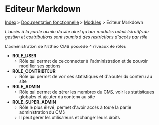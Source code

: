 # Editeur Markdown

[Index](../../index.md) > [Documentation fonctionnelle](../index.md) > [Modules](index.md) > Editeur Markdown

*L'accès à la partie admin du site ainsi qu'aux modules administratifs de gestion et contributions sont soumis à des restrictions d'accès par rôle*

L'administration de Nathéo CMS possède 4 niveaux de rôles
* **ROLE_USER**
  * Rôle qui permet de ce connecter à l'administration et de pouvoir modifier ses options
* **ROLE_CONTRIBTEUR**
  * Rôle qui permet de voir ses statistiques et d'ajouter du contenu au site
* **ROLE_ADMIN**
  * Rôle qui permet de gérer les membres du CMS, voir les statistiques globales et ajouter du contenu au site
* **ROLE_SUPER_ADMIN**
  * Rôle le plus élevé, permet d'avoir accès à toute la partie administration du CMS 
  * Il peut gérer les utilisateurs et changer leurs droits